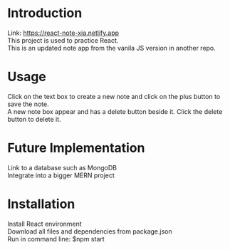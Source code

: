 # Introduction
Link: https://react-note-xia.netlify.app \
This project is used to practice React.\
This is an updated note app from the vanila JS version in another repo.

# Usage
Click on the text box to create a new note and click on the plus button to save the note.\
A new note box appear and has a delete button beside it. Click the delete button to delete it.

# Future Implementation
Link to a database such as MongoDB\
Integrate into a bigger MERN project

# Installation
Install React environment\
Download all files and dependencies from package.json\
Run in command line: $npm start
